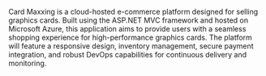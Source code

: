 Card Maxxing is a cloud-hosted e-commerce platform designed for selling graphics cards. Built using the ASP.NET MVC framework and hosted on Microsoft Azure, this application aims to provide users with a seamless shopping experience for high-performance graphics cards. The platform will feature a responsive design, inventory management, secure payment integration, and robust DevOps capabilities for continuous delivery and monitoring.

